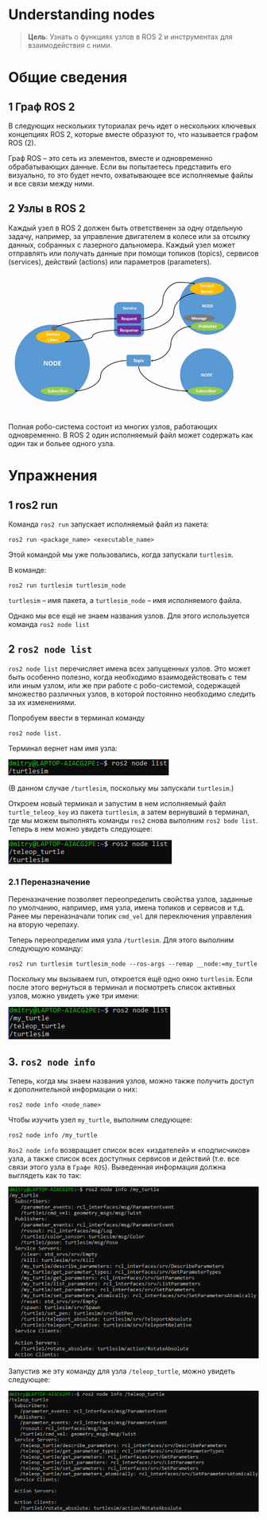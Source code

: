 # Understanding nodes

> **Цель**: Узнать о функциях узлов в ROS 2 и инструментах для взаимодействия с ними.

# Общие сведения

## 1 Граф ROS 2

В следующих нескольких туториалах речь идет о нескольких ключевых концепциях ROS 2, которые вместе образуют то, что называется графом ROS (2).

Граф ROS – это сеть из элементов, вместе и одновременно обрабатывающих данные. Если вы попытаетесь представить его визуально, то это будет нечто, охватывающее все исполняемые файлы и все связи между ними.

## 2 Узлы в ROS 2

Каждый узел в ROS 2 должен быть ответственен за одну отдельную задачу, например, за управление двигателем в колесе или за отсылку данных, собранных с лазерного дальномера. Каждый узел может отправлять или получать данные при помощи топиков (topics), сервисов (services), действий (actions) или параметров (parameters).

![1732448999918](image/Understandingnodes/Nodes-TopicandService.gif)

Полная робо-система состоит из многих узлов, работающих одновременно. В ROS 2 один исполняемый файл может содержать как один так и больее одного узла.

# Упражнения

## 1 ros2 run

Команда `ros2 run` запускает исполняемый файл из пакета:

```shell
ros2 run <package_name> <executable_name>
```

Этой командой мы уже пользовались, когда запускали `turtlesim`.

В команде:

```shell
ros2 run turtlesim turtlesim_node
```

`turtlesim` – имя пакета, а `turtlesim_node` – имя исполняемого файла.

Однако мы все ещё не знаем названия узлов. Для этого используется команда `ros2 node list`

## 2 `ros2 node list`

`ros2 node list` перечисляет имена всех запущенных узлов. Это может быть особенно полезно, когда необходимо взаимодействовать с тем или иным узлом, или же при работе с робо-системой, содержащей множество различных узлов, в которой постоянно необходимо следить за их изменениями.

Попробуем ввести в терминал команду 

```shell
ros2 node list.
```

Терминал вернет нам имя узла:

![1732654906039](image/Understandingnodes/1732654906039.png)

(В данном случае `/turtlesim`, поскольку мы запускали `turtlesim`.)

Откроем новый терминал и запустим в нем исполняемый файл `turtle_teleop_key` из пакета `turtlesim`, а затем вернувший в терминал, где мы можем выполнять команды `ros2` снова выполним `ros2 bode list`. Теперь в нем можно увидеть следующее:

![1732655021587](image/Understandingnodes/1732655021587.png)

### 2.1 Переназначение

Переназначение позволяет переопределить свойства узлов, заданные по умолчанию, например, имя узла, имена топиков и сервисов и т.д. Ранее мы переназначали топик `cmd_vel` для переключения управления на вторую черепаху.

Теперь переопределим имя узла `/turtlesim`. Для этого выполним следующую команду:

```shell
ros2 run turtlesim turtlesim_node --ros-args --remap __node:=my_turtle
```

Поскольку мы вызываем run, откроется ещё одно окно `turtlesim`. Если после этого вернуться в терминал и посмотреть список активных узлов, можно увидеть уже три имени:

![1732655123384](image/Understandingnodes/1732655123384.png)

## 3. `ros2 node info`

Теперь, когда мы знаем названия узлов, можно также получить доступ к дополнительной информации о них:

```shell
ros2 node info <node_name>
```

Чтобы изучить узел `my_turtle`, выполним следующее:

```shell
ros2 node info /my_turtle
```

`Ros2 node info` возвращает список всех «издателей» и «подписчиков» узла, а также список всех доступных сервисов и действий (т.е. все связи этого узла в `Графе ROS`). Выведенная информация должна выглядеть как то так:

![1732655249060](image/Understandingnodes/1732655249060.png)

Запустив же эту команду для узла `/teleop_turtle`, можно увидеть следующее:

![1732655305948](image/Understandingnodes/1732655305948.png)